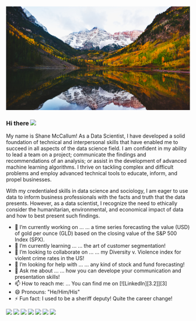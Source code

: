 ![Header](https://github.com/Shane-McCallum/Shane-McCallum/blob/main/Github%20header.jpg "Header")

### Hi there <img src="https://raw.githubusercontent.com/MartinHeinz/MartinHeinz/master/wave.gif" width="30px">

My name is Shane McCallum! As a Data Scientist, I have developed a solid foundation of technical and interpersonal skills that have enabled me to succeed in all aspects of the data science field. I am confident in my ability to lead a team on a project; communicate the findings and recommendations of an analysis; or assist in the development of advanced machine learning algorithms. I thrive on tackling complex and difficult problems and employ advanced technical tools to educate, inform, and propel businesses.

With my credentialed skills in data science and sociology, I am eager to use data to inform business professionals with the facts and truth that the data presents. However, as a data scientist, I recognize the need to ethically consider the humanitarian, environmental, and economical impact of data and how to best present such findings.

- 🔭 I’m currently working on ...
      ... a time series forecasting the value (USD) of gold per ounce (GLD) based on the closing value of the S&P 500 Index (SPX).
- 🌱 I’m currently learning ...
      ... the art of customer segmentation!
- 👯 I’m looking to collaborate on ...
      ... my Diversity v. Violence index for violent crime rates in the US!
- 🤔 I’m looking for help with ...
      ... any kind of stock and fund forecasting!
- 💬 Ask me about ...
      ... how you can develope your communication and presentation skills!
- 📫 How to reach me: ...
      You can find me on [![LinkedIn][3.2]][3]      
- 😄 Pronouns: "He/Him/His"
- ⚡ Fun fact: I used to be a sheriff deputy! Quite the career change!

![](https://img.shields.io/badge/OS-Linux-informational?style=flat&logo=<LOGO_NAME>&logoColor=white&color=2bbc8a)
![](https://img.shields.io/badge/OS-Windows10-informational?style=flat&logo=<LOGO_NAME>&logoColor=white&color=2bbc8a)
![](https://img.shields.io/badge/Code-Python-informational?style=flat&logo=<LOGO_NAME>&logoColor=white&color=2bbc8a)
![](https://img.shields.io/badge/Code-mySQL-informational?style=flat&logo=<LOGO_NAME>&logoColor=white&color=2bbc8a)
![](https://img.shields.io/badge/Tools-Pandas-informational?style=flat&logo=<LOGO_NAME>&logoColor=white&color=2bbc8a)
![](https://img.shields.io/badge/Tools-Numpy-informational?style=flat&logo=<LOGO_NAME>&logoColor=white&color=2bbc8a)
![](https://img.shields.io/badge/Tools-Scikit-informational?style=flat&logo=<LOGO_NAME>&logoColor=white&color=2bbc8a)

<!--
**Shane-McCallum/Shane-McCallum** is a ✨ _special_ ✨ repository because its `README.md` (this file) appears on your GitHub profile.
[3.2]: https://www.linkedin.com/in/shane-mccallum/
[3]: https://www.linkedin.com/in/shane-mccallum/
Here are some ideas to get you started:
-->
